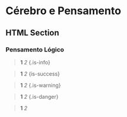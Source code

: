 <h1> Cérebro e Pensamento </h1> 

<h2> HTML Section </h2>

<h3> Pensamento Lógico </h3>

> **1** *2*
{.is-info}

> **1** *2*
{is-success}

> **1** *2*
{.is-warning}

> **1** *2*
{.is-danger}

> **1** *2*
